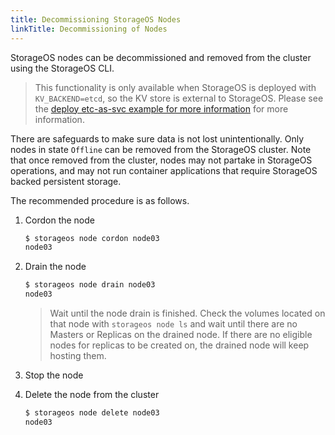 ```yaml
---
title: Decommissioning StorageOS Nodes
linkTitle: Decommissioning of Nodes
---
```


StorageOS nodes can be decommissioned and removed from the cluster using the
StorageOS CLI.

> This functionality is only available when StorageOS is deployed with
> `KV_BACKEND=etcd`, so the KV store is external to StorageOS. Please see the
> [deploy etc-as-svc example for more information](https://github.com/storageos/deploy/tree/master/k8s/deploy-storageos/etcd-as-svc)
> for more information.

There are safeguards to make sure data is not lost unintentionally. Only nodes
in state `Offline` can be removed from the StorageOS cluster. Note that once
removed from the cluster, nodes may not partake in StorageOS operations, and
may not run container applications that require StorageOS backed persistent
storage.

The recommended procedure is as follows. 

1. Cordon the node

    ```bash
    $ storageos node cordon node03
    node03
    ```

1. Drain the node

    ```bash
    $ storageos node drain node03
    node03
    ```

    > Wait until the node drain is finished. Check the volumes located on that
    > node with `storageos node ls` and wait until there are no Masters or
    > Replicas on the drained node. If there are no eligible nodes for 
    > replicas to be created on, the drained node will keep hosting them.

1. Stop the node

1. Delete the node from the cluster

    ```bash
    $ storageos node delete node03
    node03
    ```

